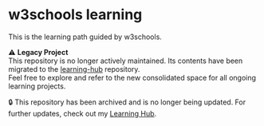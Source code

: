 # w3schools learning
This is the learning path guided by w3schools.

⚠️ **Legacy Project**  
This repository is no longer actively maintained. Its contents have been migrated to the [learning-hub](https://github.com/neema-patience/learning-hub) repository.  
Feel free to explore and refer to the new consolidated space for all ongoing learning projects.

🔒 This repository has been archived and is no longer being updated. For further updates, check out my [Learning Hub](https://github.com/neema-patience/learning-hub).

